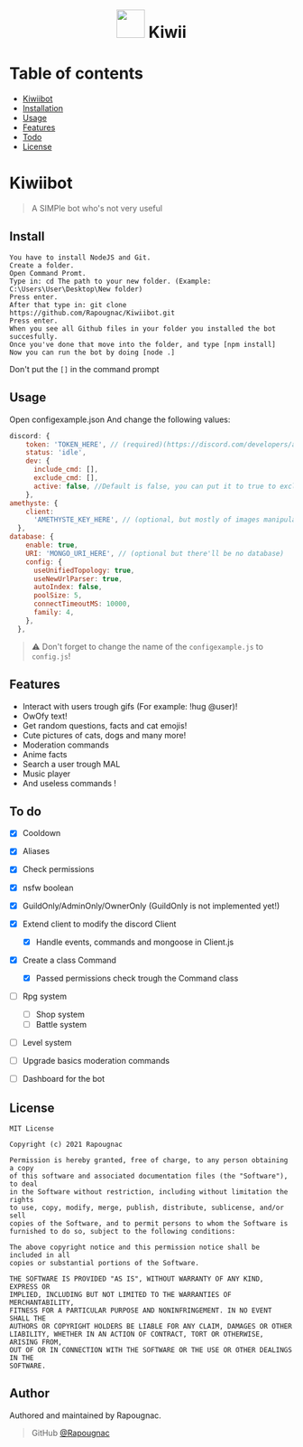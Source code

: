 <h1 align="center"> <img src = 'https://cdn.discordapp.com/attachments/772106096713924671/807975843548626944/anime-original-brown-hair-girl-green-eyes-hd-wallpaper-preview.png' height='50'> Kiwii</h1>

# Table of contents

- [Kiwiibot](#kiwiibot)
- [Installation](#install)
- [Usage](#usage)
- [Features](#features)
- [Todo](#to-do)
- [License](#license)

# Kiwiibot

> A SIMPle bot who's not very useful

## Install

```
You have to install NodeJS and Git.
Create a folder.
Open Command Promt.
Type in: cd The path to your new folder. (Example: C:\Users\User\Desktop\New folder)
Press enter.
After that type in: git clone https://github.com/Rapougnac/Kiwiibot.git
Press enter.
When you see all Github files in your folder you installed the bot succesfully.
Once you've done that move into the folder, and type [npm install]
Now you can run the bot by doing [node .]
```

Don't put the `[]` in the command prompt

## Usage

Open configexample.json
And change the following values:

```js
discord: {
    token: 'TOKEN_HERE', // (required)(https://discord.com/developers/applications)
    status: 'idle',
    dev: {
      include_cmd: [],
      exclude_cmd: [],
      active: false, //Default is false, you can put it to true to exclude or include commands
    },
amethyste: {
    client:
      'AMETHYSTE_KEY_HERE', // (optional, but mostly of images manipulation won\'t work)(https://api.amethyste.moe/) get one here, sign up and copy and paste your token
  },
database: {
    enable: true,
    URI: 'MONGO_URI_HERE', // (optional but there'll be no database)
    config: {
      useUnifiedTopology: true,
      useNewUrlParser: true,
      autoIndex: false,
      poolSize: 5,
      connectTimeoutMS: 10000,
      family: 4,
    },
  },
```
> :warning: Don't forget to change the name of the `configexample.js` to `config.js`!
## Features

- Interact with users trough gifs (For example: !hug @user)!
- OwOfy text!
- Get random questions, facts and cat emojis!
- Cute pictures of cats, dogs and many more!
- Moderation commands
- Anime facts
- Search a user trough MAL
- Music player
- And useless commands !

## To do

* [x] Cooldown
* [x] Aliases
* [x] Check permissions
* [x] nsfw boolean
* [x] GuildOnly/AdminOnly/OwnerOnly (GuildOnly is not implemented yet!)
* [x] Extend client to modify the discord Client
    * [x] Handle events, commands and mongoose in Client.js
* [x] Create a class Command
    * [x] Passed permissions check trough the Command class
* [ ] Rpg system
  * [ ] Shop system
  * [ ] Battle system
* [ ] Level system
* [ ] Upgrade basics moderation commands
* [ ] Dashboard for the bot


## License
```
MIT License

Copyright (c) 2021 Rapougnac

Permission is hereby granted, free of charge, to any person obtaining a copy
of this software and associated documentation files (the "Software"), to deal
in the Software without restriction, including without limitation the rights
to use, copy, modify, merge, publish, distribute, sublicense, and/or sell
copies of the Software, and to permit persons to whom the Software is
furnished to do so, subject to the following conditions:

The above copyright notice and this permission notice shall be included in all
copies or substantial portions of the Software.

THE SOFTWARE IS PROVIDED "AS IS", WITHOUT WARRANTY OF ANY KIND, EXPRESS OR
IMPLIED, INCLUDING BUT NOT LIMITED TO THE WARRANTIES OF MERCHANTABILITY,
FITNESS FOR A PARTICULAR PURPOSE AND NONINFRINGEMENT. IN NO EVENT SHALL THE
AUTHORS OR COPYRIGHT HOLDERS BE LIABLE FOR ANY CLAIM, DAMAGES OR OTHER
LIABILITY, WHETHER IN AN ACTION OF CONTRACT, TORT OR OTHERWISE, ARISING FROM,
OUT OF OR IN CONNECTION WITH THE SOFTWARE OR THE USE OR OTHER DEALINGS IN THE
SOFTWARE.
```

## Author

Authored and maintained by Rapougnac.

> GitHub [@Rapougnac](https://github.com/Rapougnac)
